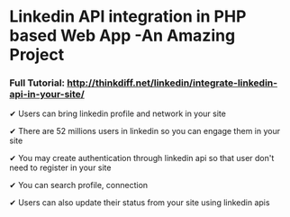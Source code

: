 # Linkedin API integration in PHP based Web App -An Amazing Project

### Full Tutorial: http://thinkdiff.net/linkedin/integrate-linkedin-api-in-your-site/

✔ Users can bring linkedin profile and network in your site 

✔ There are 52 millions users in linkedin so you can engage them in your site

✔ You may create authentication through linkedin api so that user don't need to register in your site

✔ You can search profile, connection

✔ Users can also update their status from your site using linkedin apis

